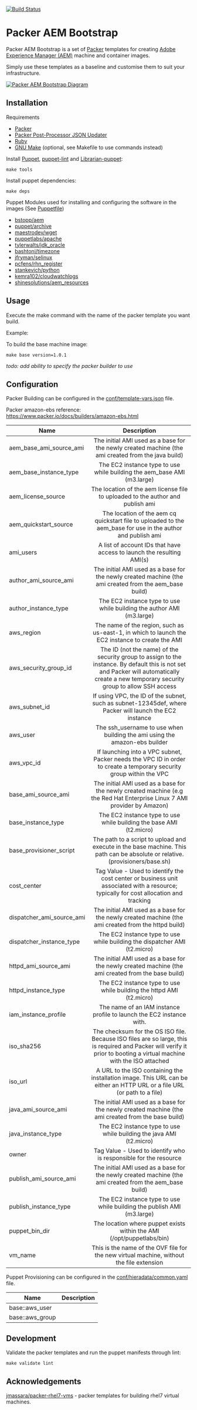 [![Build Status](https://img.shields.io/travis/shinesolutions/packer-aem-bootstrap.svg)](http://travis-ci.org/shinesolutions/packer-aem-bootstrap)

# Packer AEM Bootstrap

Packer AEM Bootstrap is a set of [Packer](https://www.packer.io/) templates for creating [Adobe Experience Manager (AEM)](http://www.adobe.com/au/marketing-cloud/enterprise-content-management.html) machine and container images.

Simply use these templates as a baseline and customise them to suit your infrastructure.

[![Packer AEM Bootstrap Diagram](https://raw.github.com/shinesolutions/packer-aem-bootstrap/master/docs/packer-aem-bootstrap.png)](https://raw.github.com/shinesolutions/packer-aem-bootstrap/master/docs/packer-aem-bootstrap.png)



## Installation

Requirements
* [Packer](https://www.packer.io/)
* [Packer Post-Processor JSON Updater](https://github.com/cliffano/packer-post-processor-json-updater)
* [Ruby](https://www.ruby-lang.org/en/)
* [GNU Make](https://www.gnu.org/software/make/) (optional, see Makefile to use commands instead)


Install [Puppet](https://puppet.com/), [puppet-lint](http://puppet-lint.com/) and [Librarian-puppet](https://github.com/voxpupuli/librarian-puppet):
```
make tools
```

Install puppet dependencies:
```
make deps
```


Puppet Modules used for installing and configuring the software in the images (See [Puppetfile](https://github.com/shinesolutions/packer-aem-bootstrap/blob/master/Puppetfile))

* [bstopp/aem](https://github.com/bstopp/puppet-aem)
* [puppet/archive](https://github.com/voxpupuli/puppet-archive)
* [maestrodev/wget](https://github.com/maestrodev/puppet-wget)
* [puppetlabs/apache](https://github.com/puppetlabs/puppetlabs-apache)
* [tylerwalts/jdk_oracle](https://github.com/tylerwalts/puppet-jdk_oracle)
* [bashtoni/timezone](https://github.com/BashtonLtd/puppet-timezone)
* [jfryman/selinux](https://github.com/voxpupuli/puppet-selinux)
* [pcfens/rhn_register](https://github.com/pcfens/puppet-rhn_register)
* [stankevich/python](https://github.com/stankevich/puppet-python)
* [kemra102/cloudwatchlogs](https://github.com/kemra102/puppet-cloudwatchlogs)
* [shinesolutions/aem_resources](https://github.com/shinesolutions/puppet-aem-resources)


## Usage

Execute the make command with the name of the packer template you want build.

Example:

To build the base machine image:

```
make base version=1.0.1
```

_todo: add ability to specify the packer builder to use_ 


## Configuration

Packer Building can be configured in the [conf/template-vars.json](https://github.com/shinesolutions/packer-aem-bootstrap/blob/master/conf/template-vars.json) file.

Packer amazon-ebs reference: https://www.packer.io/docs/builders/amazon-ebs.html

| Name                | Description   |
| -------------       |:-------------:|
| aem_base_ami_source_ami | The initial AMI used as a base for the newly created machine (the ami created from the java build) |
| aem_base_instance_type | The EC2 instance type to use while building the aem_base AMI (m3.large) |
| aem_license_source | The location of the aem license file to uploaded to the author and publish ami |
| aem_quickstart_source | The location of the aem cq quickstart file to uploaded to the aem_base for use in the author and publish ami |
| ami_users | A list of account IDs that have access to launch the resulting AMI(s) |
| author_ami_source_ami | The initial AMI used as a base for the newly created machine (the ami created from the aem_base build) |
| author_instance_type | The EC2 instance type to use while building the author AMI (m3.large) |
| aws_region | The name of the region, such as us-east-1, in which to launch the EC2 instance to create the AMI |
| aws_security_group_id | The ID (not the name) of the security group to assign to the instance. By default this is not set and Packer will automatically create a new temporary security group to allow SSH access |
| aws_subnet_id | If using VPC, the ID of the subnet, such as subnet-12345def, where Packer will launch the EC2 instance |
| aws_user | The ssh_username to use when building the ami using the amazon-ebs builder |
| aws_vpc_id | If launching into a VPC subnet, Packer needs the VPC ID in order to create a temporary security group within the VPC |
| base_ami_source_ami | The initial AMI used as a base for the newly created machine (e.g the Red Hat Enterprise Linux 7 AMI provider by Amazon) |
| base_instance_type | The EC2 instance type to use while building the base AMI (t2.micro) |
| base_provisioner_script | The path to a script to upload and execute in the base machine. This path can be absolute or relative. (provisioners/base.sh) |
| cost_center | Tag Value - Used to identify the cost center or business unit associated with a resource; typically for cost allocation and tracking |
| dispatcher_ami_source_ami | The initial AMI used as a base for the newly created machine (the ami created from the httpd build) |
| dispatcher_instance_type | The EC2 instance type to use while building the dispatcher AMI (t2.micro) |
| httpd_ami_source_ami | The initial AMI used as a base for the newly created machine (the ami created from the base build) |
| httpd_instance_type | The EC2 instance type to use while building the httpd AMI (t2.micro) |
| iam_instance_profile | The name of an IAM instance profile to launch the EC2 instance with. |
| iso_sha256 | The checksum for the OS ISO file. Because ISO files are so large, this is required and Packer will verify it prior to booting a virtual machine with the ISO attached |
| iso_url | A URL to the ISO containing the installation image. This URL can be either an HTTP URL or a file URL (or path to a file) |
| java_ami_source_ami | The initial AMI used as a base for the newly created machine (the ami created from the base build) |
| java_instance_type | The EC2 instance type to use while building the java AMI (t2.micro) |
| owner | Tag Value - Used to identify who is responsible for the resource |
| publish_ami_source_ami | The initial AMI used as a base for the newly created machine (the ami created from the aem_base build) |
| publish_instance_type | The EC2 instance type to use while building the publish AMI (m3.large) |
| puppet_bin_dir | The location where puppet exists within the AMI (/opt/puppetlabs/bin) |
| vm_name | This is the name of the OVF file for the new virtual machine, without the file extension |



Puppet Provisioning can be configured in the [conf/hieradata/common.yaml](https://github.com/shinesolutions/packer-aem-bootstrap/blob/master/conf/hieradata/common.yaml) file.


| Name            | Description   |
| -------------   |:-------------:|
| base::aws_user  |               |
| base::aws_group |               |




## Development

Validate the packer templates and run the puppet manifests through lint:

```
make validate lint
```


## Acknowledgements


[jmassara/packer-rhel7-vms](https://github.com/jmassara/packer-rhel7-vms) - packer templates for building rhel7 virtual machines.
